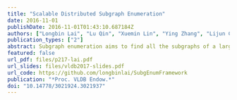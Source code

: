 ```yaml
---
title: "Scalable Distributed Subgraph Enumeration"
date: 2016-11-01
publishDate: 2016-11-01T01:43:10.687184Z
authors: ["Longbin Lai", "Lu Qin", "Xuemin Lin", "Ying Zhang", "Lijun Chang", "Shiyu Yang"]
publication_types: ["2"]
abstract: Subgraph enumeration aims to find all the subgraphs of a large data graph that are isomorphic to a given pattern graph. As the subgraph isomorphism operation is computationally intensive, researchers have recently focused on solving this problem in distributed environments, such as MapReduce and Pregel. Among them, the state-of-the-art algorithm, Twin TwigJoin, is proven to be instance optimal based on a left-deep join framework. However, it is still not scalable to large graphs because of the constraints in the left-deep join framework and that each decomposed component (join unit) must be a star. In this paper, we propose SEED - a scalable sub-graph enumeration approach in the distributed environment. Compared to Twin TwigJoin, SEED returns optimal solution in a generalized join framework without the constraints in Twin TwigJoin. We use both star and clique as the join units, and design an effective distributed graph storage mechanism to support such an extension. We develop a comprehensive cost model, that estimates the number of matches of any given pattern graph by considering power-law degree distribution in the data graph. We then generalize the left-deep join framework and develop a dynamic-programming algorithm to compute an optimal bushy join plan. We also consider overlaps among the join units. Finally, we propose clique compression to further improve the algorithm by reducing the number of the intermediate results. Extensive performance studies are conducted on several real graphs, one containing billions of edges. The results demonstrate that our algorithm outperforms all other state-of-the-art algorithms by more than one order of magnitude.
featured: false
url_pdf: files/p217-lai.pdf
url_slides: files/vldb2017-slides.pdf
url_code: https://github.com/longbinlai/SubgEnumFramework
publication: "*Proc. VLDB Endow.*"
doi: "10.14778/3021924.3021937"
---
```



